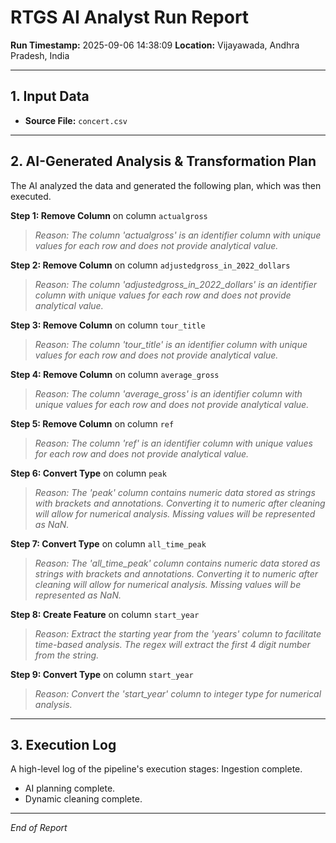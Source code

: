 
# RTGS AI Analyst Run Report

**Run Timestamp:** 2025-09-06 14:38:09
**Location:** Vijayawada, Andhra Pradesh, India

---

## 1. Input Data
- **Source File:** `concert.csv`

---

## 2. AI-Generated Analysis & Transformation Plan
The AI analyzed the data and generated the following plan, which was then executed.

**Step 1: Remove Column** on column `actualgross`

> *Reason: The column 'actualgross' is an identifier column with unique values for each row and does not provide analytical value.*

**Step 2: Remove Column** on column `adjustedgross_in_2022_dollars`

> *Reason: The column 'adjustedgross_in_2022_dollars' is an identifier column with unique values for each row and does not provide analytical value.*

**Step 3: Remove Column** on column `tour_title`

> *Reason: The column 'tour_title' is an identifier column with unique values for each row and does not provide analytical value.*

**Step 4: Remove Column** on column `average_gross`

> *Reason: The column 'average_gross' is an identifier column with unique values for each row and does not provide analytical value.*

**Step 5: Remove Column** on column `ref`

> *Reason: The column 'ref' is an identifier column with unique values for each row and does not provide analytical value.*

**Step 6: Convert Type** on column `peak`

> *Reason: The 'peak' column contains numeric data stored as strings with brackets and annotations. Converting it to numeric after cleaning will allow for numerical analysis. Missing values will be represented as NaN.*

**Step 7: Convert Type** on column `all_time_peak`

> *Reason: The 'all_time_peak' column contains numeric data stored as strings with brackets and annotations. Converting it to numeric after cleaning will allow for numerical analysis. Missing values will be represented as NaN.*

**Step 8: Create Feature** on column `start_year`

> *Reason: Extract the starting year from the 'years' column to facilitate time-based analysis. The regex will extract the first 4 digit number from the string.*

**Step 9: Convert Type** on column `start_year`

> *Reason: Convert the 'start_year' column to integer type for numerical analysis.*

---

## 3. Execution Log
A high-level log of the pipeline's execution stages:
Ingestion complete.
- AI planning complete.
- Dynamic cleaning complete.


---
*End of Report*

